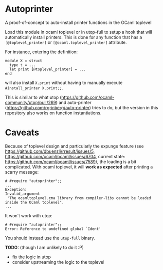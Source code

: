 # Autoprinter
A proof-of-concept to auto-install printer functions in the OCaml toplevel

Load this module in ocaml toplevel or in utop-full to setup a hook that will automatically install printers.
This is done for any function that has a `[@toplevel_printer]` or `[@ocaml.toplevel_printer]` attribute.

For instance, entering the definition:

```
module X = struct
  type t = ...
  let print [@toplevel_printer] = ...
end
```

will also install `X.print` without having to manually execute `#install_printer X.print;;`.

This is similar to what utop (https://github.com/ocaml-community/utop/pull/269) and auto-printer (https://github.com/rgrinberg/auto-printer) tries to do, but the version in this repository also works on function instantiations.

# Caveats
Because of toplevel design and particularly the expunge feature (see https://github.com/dbuenzli/rresult/issues/5, https://github.com/ocaml/ocaml/issues/6704, current state: https://github.com/ocaml/ocaml/issues/7589), the loading is a bit complicated.
With ocaml toplevel, it will **work as expected** after printing a scarry message:

```
# #require "autoprinter";;
...
Exception:
Invalid_argument
 "The ocamltoplevel.cma library from compiler-libs cannot be loaded inside the OCaml toplevel".
...
```

It won't work with utop:
```
# #require "autoprinter";;
Error: Reference to undefined global `Ident'
```
You should instead use the `utop-full` binary.

**TODO:** (though I am unlikely to do it :P)
- fix the logic in utop
- consider upstreaming the logic to the toplevel
